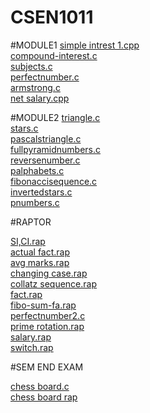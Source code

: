 # CSEN1011

#MODULE1
[simple intrest 1.cpp](https://github.com/VU21CSEN0100931/CSEN1011/blob/84058b0da6e41ee646a8caf66c21d44d960bbd96/simple%20intrest%201.cpp)<br />
[compound-interest.c](https://github.com/SurajAravind/CSEN1011/blob/0987eaea43694e1b82bfb660ab6ce6e1c28ba546/Module-01%20Programs/02-compound-interest.c)<br />
[subjects.c](https://github.com/VU21CSEN0100931/CSEN1011/blob/a617c4854ad7d49bbbfbc5260056f3d8dbaa0a5e/subjects.c)<br />
[perfectnumber.c](https://github.com/VU21CSEN0100931/CSEN1011/blob/a617c4854ad7d49bbbfbc5260056f3d8dbaa0a5e/perfectnumber.c)<br />
[armstrong.c](https://github.com/VU21CSEN0100931/CSEN1011/blob/a617c4854ad7d49bbbfbc5260056f3d8dbaa0a5e/armstrong.c)<br />
[net salary.cpp](https://github.com/VU21CSEN0100931/CSEN1011/blob/a617c4854ad7d49bbbfbc5260056f3d8dbaa0a5e/net%20salary.cpp)<br />










#MODULE2
[triangle.c](https://github.com/VU21CSEN0100931/CSEN1011/blob/a617c4854ad7d49bbbfbc5260056f3d8dbaa0a5e/pascalstriangle.c)<br />
[stars.c](https://github.com/VU21CSEN0100931/CSEN1011/blob/a617c4854ad7d49bbbfbc5260056f3d8dbaa0a5e/stars.c)<br />
[pascalstriangle.c](https://github.com/VU21CSEN0100931/CSEN1011/blob/a617c4854ad7d49bbbfbc5260056f3d8dbaa0a5e/pascalstriangle.c)<br />
[fullpyramidnumbers.c](https://github.com/VU21CSEN0100931/CSEN1011/blob/a617c4854ad7d49bbbfbc5260056f3d8dbaa0a5e/fullpyramidnumbers.c)<br />
[reversenumber.c](https://github.com/VU21CSEN0100931/CSEN1011/blob/a617c4854ad7d49bbbfbc5260056f3d8dbaa0a5e/reversenumber.c)<br />
[palphabets.c](https://github.com/VU21CSEN0100931/CSEN1011/blob/a617c4854ad7d49bbbfbc5260056f3d8dbaa0a5e/palphabets.c)<br />
[fibonaccisequence.c](https://github.com/VU21CSEN0100931/CSEN1011/blob/a617c4854ad7d49bbbfbc5260056f3d8dbaa0a5e/fibonaccisequence.c)<br />
[invertedstars.c](https://github.com/VU21CSEN0100931/CSEN1011/blob/a617c4854ad7d49bbbfbc5260056f3d8dbaa0a5e/invertedstars.c)<br />
[pnumbers.c](https://github.com/VU21CSEN0100931/CSEN1011/blob/a617c4854ad7d49bbbfbc5260056f3d8dbaa0a5e/pnumbers.c)<br />






#RAPTOR

[SI,CI.rap](https://github.com/VU21CSEN0100931/CSEN1011/blob/fcb0748b91137dd348366a94f9dbc862fbce4b9e/SI,CI.rap)<br />
[actual fact.rap](https://github.com/VU21CSEN0100931/CSEN1011/blob/49654f8568b7124a655c7e6ba78ace35da628cf9/actual%20fact.rap)<br />
[avg marks.rap](https://github.com/VU21CSEN0100931/CSEN1011/blob/49654f8568b7124a655c7e6ba78ace35da628cf9/avg%20marks.rap)<br />
[changing case.rap](https://github.com/VU21CSEN0100931/CSEN1011/blob/49654f8568b7124a655c7e6ba78ace35da628cf9/changing%20case.rap)<br />
[collatz sequence.rap](https://github.com/VU21CSEN0100931/CSEN1011/blob/49654f8568b7124a655c7e6ba78ace35da628cf9/collatz%20sequence.rap)<br />
[fact.rap](https://github.com/VU21CSEN0100931/CSEN1011/blob/49654f8568b7124a655c7e6ba78ace35da628cf9/fact.rap)<br />
[fibo-sum-fa.rap](https://github.com/VU21CSEN0100931/CSEN1011/blob/49654f8568b7124a655c7e6ba78ace35da628cf9/fibo-sum-fa.rap)<br />
[perfectnumber2.c](https://github.com/VU21CSEN0100931/CSEN1011/blob/49654f8568b7124a655c7e6ba78ace35da628cf9/perfectnumber2.c)<br />
[prime rotation.rap](https://github.com/VU21CSEN0100931/CSEN1011/blob/49654f8568b7124a655c7e6ba78ace35da628cf9/prime%20rotation.rap)<br />
[salary.rap](https://github.com/VU21CSEN0100931/CSEN1011/blob/49654f8568b7124a655c7e6ba78ace35da628cf9/salary.rap)<br />
[switch.rap](https://github.com/VU21CSEN0100931/CSEN1011/blob/49654f8568b7124a655c7e6ba78ace35da628cf9/switch.rap)<br />








#SEM END EXAM

[chess board.c](https://github.com/VU21CSEN0100931/CSEN1011/blob/592e1d1bae00a2785d4faebc7dbb8121ad1ffb4c/chess%20board.c)<br />
[chess board rap](https://github.com/VU21CSEN0100931/CSEN1011/blob/853d2ff9386b36a90fbcf5a5d2c3b4217deb1993/CHESS%20BOARD.rap)<br />

